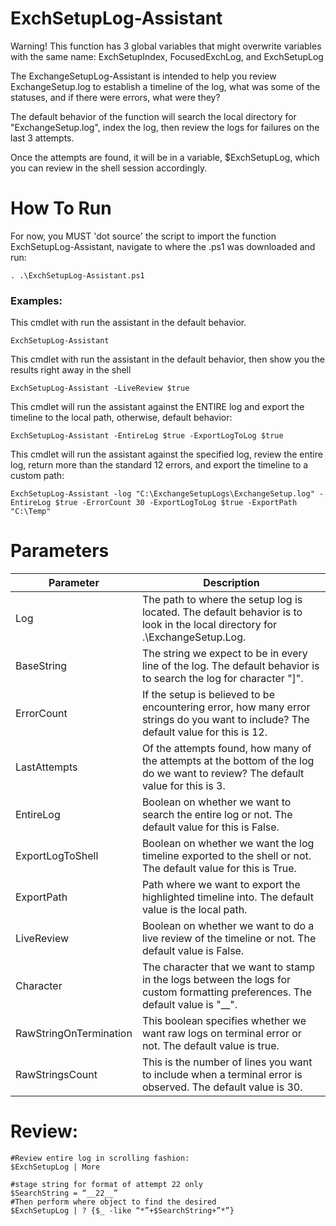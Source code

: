 # ExchSetupLog-Assistant
Warning! This function has 3 global variables that might overwrite variables with the same name: ExchSetupIndex, FocusedExchLog, and ExchSetupLog

The ExchangeSetupLog-Assistant is intended to help you review ExchangeSetup.log to establish a timeline of the log, what was some of the statuses, and if there were errors, what were they?

The default behavior of the function will search the local directory for "ExchangeSetup.log", index the log, then review the logs for failures on the last 3 attempts.

Once the attempts are found, it will be in a variable, $ExchSetupLog, which you can review in the shell session accordingly.


# How To Run
For now, you MUST 'dot source' the script to import the function ExchSetupLog-Assistant, navigate to where the .ps1 was downloaded and run:
```
. .\ExchSetupLog-Assistant.ps1
```

### Examples:

This cmdlet with run the assistant in the default behavior.
```
ExchSetupLog-Assistant
```
This cmdlet with run the assistant in the default behavior, then show you the results right away in the shell
```
ExchSetupLog-Assistant -LiveReview $true
```
This cmdlet will run the assistant against the ENTIRE log and export the timeline to the local path, otherwise, default behavior:

```
ExchSetupLog-Assistant -EntireLog $true -ExportLogToLog $true
```
This cmdlet will run the assistant against the specified log, review the entire log, return more than the standard 12 errors, and export the timeline to a custom path:

```
ExchSetupLog-Assistant -log "C:\ExchangeSetupLogs\ExchangeSetup.log" -EntireLog $true -ErrorCount 30 -ExportLogToLog $true -ExportPath "C:\Temp"
```

###
# Parameters

Parameter | Description
----------|------------
Log | The path to where the setup log is located. The default behavior is to look in the local directory for .\ExchangeSetup.Log.
BaseString | The string we expect to be in every line of the log. The default behavior is to search the log for character "]".
ErrorCount | If the setup is believed to be encountering error, how many error strings do you want to include? The default value for this is 12.
LastAttempts | Of the attempts found, how many of the attempts at the bottom of the log do we want to review? The default value for this is 3.
EntireLog | Boolean on whether we want to search the entire log or not. The default value for this is False.
ExportLogToShell | Boolean on whether we want the log timeline exported to the shell or not. The default value for this is True.
ExportPath | Path where we want to export the highlighted timeline into. The default value is the local path.
LiveReview | Boolean on whether we want to do a live review of the timeline or not. The default value is False.
Character | The character that we want to stamp in the logs between the logs for custom formatting preferences. The default value is "__".
RawStringOnTermination | This boolean specifies whether we want raw logs on terminal error or not. The default value is true.
RawStringsCount | This is the number of lines you want to include when a terminal error is observed. The default value is 30.

# Review:
```
#Review entire log in scrolling fashion:
$ExchSetupLog | More
```

```
#stage string for format of attempt 22 only
$SearchString = “__22__” 
#Then perform where object to find the desired
$ExchSetupLog | ? {$_ -like “*”+$SearchString+”*”}
```
